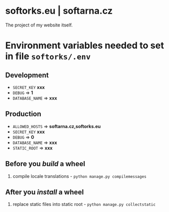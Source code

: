 # softorks.eu | softarna.cz
The project of my website itself.

# Environment variables needed to set in file `softorks/.env`
## Development
- `SECRET_KEY` **xxx**
- `DEBUG` => **1**
- `DATABASE_NAME` => **xxx**

## Production
- `ALLOWED_HOSTS` => **softarna.cz,softorks.eu**
- `SECRET_KEY` **xxx**
- `DEBUG` => **0**
- `DATABASE_NAME` => **xxx**
- `STATIC_ROOT` => **xxx**

## Before you *build* a wheel
1. compile locale translations - `python manage.py compilemessages`

## After you *install* a wheel
1. replace static files into static root - `python manage.py collectstatic`
